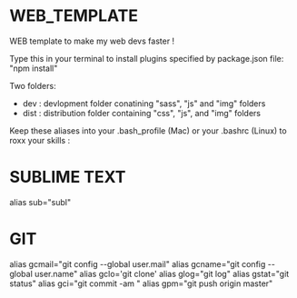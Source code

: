 # WEB_TEMPLATE
WEB template to make my web devs faster !

<!-- INSTALL -->
Type this in your terminal to install plugins specified by package.json file:
"npm install"

<!-- ARCHITECTURE -->
Two folders:
- dev : devlopment folder conatining "sass", "js" and "img" folders
- dist : distribution folder containing "css", "js", and "img" folders

<!-- CONFIG -->
Keep these aliases into your .bash_profile (Mac) or your .bashrc (Linux) to roxx your skills :

# SUBLIME TEXT
alias sub="subl"

# GIT
alias gcmail="git config --global user.mail"
alias gcname="git config --global user.name"
alias gclo='git clone'
alias glog="git log"
alias gstat="git status" 
alias gci="git commit -am "
alias gpm="git push origin master"
